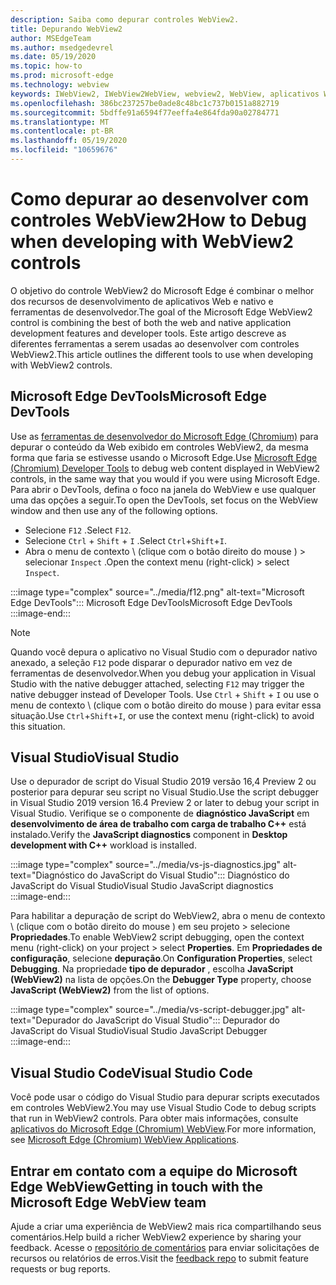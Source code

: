 ```yaml
---
description: Saiba como depurar controles WebView2.
title: Depurando WebView2
author: MSEdgeTeam
ms.author: msedgedevrel
ms.date: 05/19/2020
ms.topic: how-to
ms.prod: microsoft-edge
ms.technology: webview
keywords: IWebView2, IWebView2WebView, webview2, WebView, aplicativos Win32, Win32, Edge, ICoreWebView2, ICoreWebView2Host, controle do navegador, HTML Edge
ms.openlocfilehash: 386bc237257be0ade8c48bc1c737b0151a882719
ms.sourcegitcommit: 5bdffe91a6594f77eeffa4e864fda90a02784771
ms.translationtype: MT
ms.contentlocale: pt-BR
ms.lasthandoff: 05/19/2020
ms.locfileid: "10659676"
---
```

# <span data-ttu-id="42d71-104">Como depurar ao desenvolver com controles WebView2</span><span class="sxs-lookup"><span data-stu-id="42d71-104">How to Debug when developing with WebView2 controls</span></span>  

<span data-ttu-id="42d71-105">O objetivo do controle WebView2 do Microsoft Edge é combinar o melhor dos recursos de desenvolvimento de aplicativos Web e nativo e ferramentas de desenvolvedor.</span><span class="sxs-lookup"><span data-stu-id="42d71-105">The goal of the Microsoft Edge WebView2 control is combining the best of both the web and native application development features and developer tools.</span></span>  <span data-ttu-id="42d71-106">Este artigo descreve as diferentes ferramentas a serem usadas ao desenvolver com controles WebView2.</span><span class="sxs-lookup"><span data-stu-id="42d71-106">This article outlines the different tools to use when developing with WebView2 controls.</span></span>  

## <span data-ttu-id="42d71-107">Microsoft Edge DevTools</span><span class="sxs-lookup"><span data-stu-id="42d71-107">Microsoft Edge DevTools</span></span>  

<span data-ttu-id="42d71-108">Use as [ferramentas de desenvolvedor do Microsoft Edge (Chromium)](/microsoft-edge/devtools-guide-chromium) para depurar o conteúdo da Web exibido em controles WebView2, da mesma forma que faria se estivesse usando o Microsoft Edge.</span><span class="sxs-lookup"><span data-stu-id="42d71-108">Use [Microsoft Edge (Chromium) Developer Tools](/microsoft-edge/devtools-guide-chromium) to debug web content displayed in WebView2 controls, in the same way that you would if you were using Microsoft Edge.</span></span>  <span data-ttu-id="42d71-109">Para abrir o DevTools, defina o foco na janela do WebView e use qualquer uma das opções a seguir.</span><span class="sxs-lookup"><span data-stu-id="42d71-109">To open the DevTools, set focus on the WebView window and then use any of the following options.</span></span>  
*   <span data-ttu-id="42d71-110">Selecione `F12` .</span><span class="sxs-lookup"><span data-stu-id="42d71-110">Select `F12`.</span></span>  
*   <span data-ttu-id="42d71-111">Selecione `Ctrl` + `Shift` + `I` .</span><span class="sxs-lookup"><span data-stu-id="42d71-111">Select `Ctrl`+`Shift`+`I`.</span></span>  
*   <span data-ttu-id="42d71-112">Abra o menu de contexto \ (clique com o botão direito do mouse \) > selecionar `Inspect` .</span><span class="sxs-lookup"><span data-stu-id="42d71-112">Open the context menu \(right-click\) > select `Inspect`.</span></span>  

:::image type="complex" source="../media/f12.png" alt-text="Microsoft Edge DevTools":::
   <span data-ttu-id="42d71-114">Microsoft Edge DevTools</span><span class="sxs-lookup"><span data-stu-id="42d71-114">Microsoft Edge DevTools</span></span>  
:::image-end:::  

> [!NOTE]
> <span data-ttu-id="42d71-115">Quando você depura o aplicativo no Visual Studio com o depurador nativo anexado, a seleção `F12` pode disparar o depurador nativo em vez de ferramentas de desenvolvedor.</span><span class="sxs-lookup"><span data-stu-id="42d71-115">When you debug your application in Visual Studio with the native debugger attached, selecting `F12` may trigger the native debugger instead of Developer Tools.</span></span>  <span data-ttu-id="42d71-116">Use `Ctrl` + `Shift` + `I` ou use o menu de contexto \ (clique com o botão direito do mouse \) para evitar essa situação.</span><span class="sxs-lookup"><span data-stu-id="42d71-116">Use `Ctrl`+`Shift`+`I`, or use the context menu \(right-click\) to avoid this situation.</span></span>  

## <span data-ttu-id="42d71-117">Visual Studio</span><span class="sxs-lookup"><span data-stu-id="42d71-117">Visual Studio</span></span>  

<span data-ttu-id="42d71-118">Use o depurador de script do Visual Studio 2019 versão 16,4 Preview 2 ou posterior para depurar seu script no Visual Studio.</span><span class="sxs-lookup"><span data-stu-id="42d71-118">Use the script debugger in Visual Studio 2019 version 16.4 Preview 2 or later to debug your script in Visual Studio.</span></span>  <span data-ttu-id="42d71-119">Verifique se o componente de **diagnóstico JavaScript** em **desenvolvimento de área de trabalho com carga de trabalho C++** está instalado.</span><span class="sxs-lookup"><span data-stu-id="42d71-119">Verify the **JavaScript diagnostics** component in **Desktop development with C++** workload is installed.</span></span>  

:::image type="complex" source="../media/vs-js-diagnostics.jpg" alt-text="Diagnóstico do JavaScript do Visual Studio":::
   <span data-ttu-id="42d71-121">Diagnóstico do JavaScript do Visual Studio</span><span class="sxs-lookup"><span data-stu-id="42d71-121">Visual Studio JavaScript diagnostics</span></span>  
:::image-end:::  

<!--todo: Please update the image to use a red rectangle to outline the portion of the screen to highlight  -->  

<span data-ttu-id="42d71-122">Para habilitar a depuração de script do WebView2, abra o menu de contexto \ (clique com o botão direito do mouse \) em seu projeto > selecione **Propriedades**.</span><span class="sxs-lookup"><span data-stu-id="42d71-122">To enable WebView2 script debugging, open the context menu \(right-click\) on your project > select **Properties**.</span></span>  <span data-ttu-id="42d71-123">Em **Propriedades de configuração**, selecione **depuração**.</span><span class="sxs-lookup"><span data-stu-id="42d71-123">On **Configuration Properties**, select **Debugging**.</span></span>  <span data-ttu-id="42d71-124">Na propriedade **tipo de depurador** , escolha **JavaScript (WebView2)** na lista de opções.</span><span class="sxs-lookup"><span data-stu-id="42d71-124">On the **Debugger Type** property, choose **JavaScript (WebView2)** from the list of options.</span></span> 

:::image type="complex" source="../media/vs-script-debugger.jpg" alt-text="Depurador do JavaScript do Visual Studio":::
   <span data-ttu-id="42d71-126">Depurador do JavaScript do Visual Studio</span><span class="sxs-lookup"><span data-stu-id="42d71-126">Visual Studio JavaScript Debugger</span></span>  
:::image-end:::  

<!--todo: Please update the image to use a red rectangle to outline the portion of the screen to highlight  -->  

## <span data-ttu-id="42d71-127">Visual Studio Code</span><span class="sxs-lookup"><span data-stu-id="42d71-127">Visual Studio Code</span></span>  

<span data-ttu-id="42d71-128">Você pode usar o código do Visual Studio para depurar scripts executados em controles WebView2.</span><span class="sxs-lookup"><span data-stu-id="42d71-128">You may use Visual Studio Code to debug scripts that run in WebView2 controls.</span></span>  <span data-ttu-id="42d71-129">Para obter mais informações, consulte [aplicativos do Microsoft Edge (Chromium) WebView](https://github.com/microsoft/vscode-edge-debug2/blob/master/README.md#microsoft-edge-chromium-webview-applications).</span><span class="sxs-lookup"><span data-stu-id="42d71-129">For more information, see [Microsoft Edge (Chromium) WebView Applications](https://github.com/microsoft/vscode-edge-debug2/blob/master/README.md#microsoft-edge-chromium-webview-applications).</span></span>  

<!--todo:  add See also heading  -->  

## <span data-ttu-id="42d71-130">Entrar em contato com a equipe do Microsoft Edge WebView</span><span class="sxs-lookup"><span data-stu-id="42d71-130">Getting in touch with the Microsoft Edge WebView team</span></span>  

<span data-ttu-id="42d71-131">Ajude a criar uma experiência de WebView2 mais rica compartilhando seus comentários.</span><span class="sxs-lookup"><span data-stu-id="42d71-131">Help build a richer WebView2 experience by sharing your feedback.</span></span>  <span data-ttu-id="42d71-132">Acesse o [repositório de comentários](https://aka.ms/webviewfeedback) para enviar solicitações de recursos ou relatórios de erros.</span><span class="sxs-lookup"><span data-stu-id="42d71-132">Visit the [feedback repo](https://aka.ms/webviewfeedback) to submit feature requests or bug reports.</span></span>  
